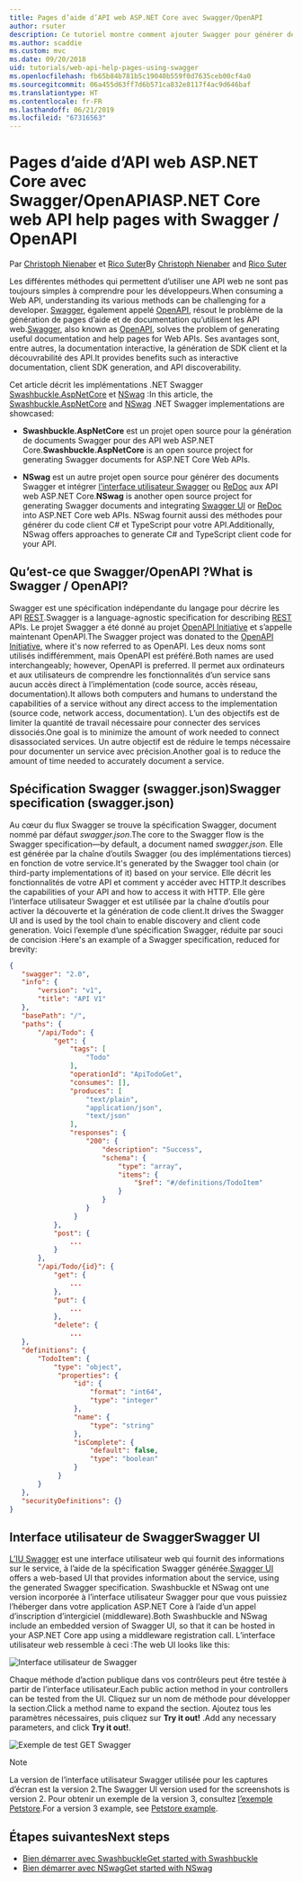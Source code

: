 ```yaml
---
title: Pages d’aide d’API web ASP.NET Core avec Swagger/OpenAPI
author: rsuter
description: Ce tutoriel montre comment ajouter Swagger pour générer des pages d’aide et de documentation pour une application d’API web.
ms.author: scaddie
ms.custom: mvc
ms.date: 09/20/2018
uid: tutorials/web-api-help-pages-using-swagger
ms.openlocfilehash: fb65b84b781b5c19040b559f0d7635ceb00cf4a0
ms.sourcegitcommit: 06a455d63ff7d6b571ca832e8117f4ac9d646baf
ms.translationtype: HT
ms.contentlocale: fr-FR
ms.lasthandoff: 06/21/2019
ms.locfileid: "67316563"
---
```

# <a name="aspnet-core-web-api-help-pages-with-swagger--openapi"></a><span data-ttu-id="048dc-103">Pages d’aide d’API web ASP.NET Core avec Swagger/OpenAPI</span><span class="sxs-lookup"><span data-stu-id="048dc-103">ASP.NET Core web API help pages with Swagger / OpenAPI</span></span>

<span data-ttu-id="048dc-104">Par [Christoph Nienaber](https://twitter.com/zuckerthoben) et [Rico Suter](http://rsuter.com)</span><span class="sxs-lookup"><span data-stu-id="048dc-104">By [Christoph Nienaber](https://twitter.com/zuckerthoben) and [Rico Suter](http://rsuter.com)</span></span>

<span data-ttu-id="048dc-105">Les différentes méthodes qui permettent d’utiliser une API web ne sont pas toujours simples à comprendre pour les développeurs.</span><span class="sxs-lookup"><span data-stu-id="048dc-105">When consuming a Web API, understanding its various methods can be challenging for a developer.</span></span> <span data-ttu-id="048dc-106">[Swagger](https://swagger.io/), également appelé [OpenAPI](https://www.openapis.org/), résout le problème de la génération de pages d’aide et de documentation qu’utilisent les API web.</span><span class="sxs-lookup"><span data-stu-id="048dc-106">[Swagger](https://swagger.io/), also known as [OpenAPI](https://www.openapis.org/), solves the problem of generating useful documentation and help pages for Web APIs.</span></span> <span data-ttu-id="048dc-107">Ses avantages sont, entre autres, la documentation interactive, la génération de SDK client et la découvrabilité des API.</span><span class="sxs-lookup"><span data-stu-id="048dc-107">It provides benefits such as interactive documentation, client SDK generation, and API discoverability.</span></span>

<span data-ttu-id="048dc-108">Cet article décrit les implémentations .NET Swagger [Swashbuckle.AspNetCore](https://github.com/domaindrivendev/Swashbuckle.AspNetCore) et [NSwag](https://github.com/RicoSuter/NSwag) :</span><span class="sxs-lookup"><span data-stu-id="048dc-108">In this article, the [Swashbuckle.AspNetCore](https://github.com/domaindrivendev/Swashbuckle.AspNetCore) and [NSwag](https://github.com/RicoSuter/NSwag) .NET Swagger implementations are showcased:</span></span>

* <span data-ttu-id="048dc-109">**Swashbuckle.AspNetCore** est un projet open source pour la génération de documents Swagger pour des API web ASP.NET Core.</span><span class="sxs-lookup"><span data-stu-id="048dc-109">**Swashbuckle.AspNetCore** is an open source project for generating Swagger documents for ASP.NET Core Web APIs.</span></span>

* <span data-ttu-id="048dc-110">**NSwag** est un autre projet open source pour générer des documents Swagger et intégrer [l’interface utilisateur Swagger](https://swagger.io/swagger-ui/) ou [ReDoc](https://github.com/Rebilly/ReDoc) aux API web ASP.NET Core.</span><span class="sxs-lookup"><span data-stu-id="048dc-110">**NSwag** is another open source project for generating Swagger documents and integrating [Swagger UI](https://swagger.io/swagger-ui/) or [ReDoc](https://github.com/Rebilly/ReDoc) into ASP.NET Core web APIs.</span></span> <span data-ttu-id="048dc-111">NSwag fournit aussi des méthodes pour générer du code client C# et TypeScript pour votre API.</span><span class="sxs-lookup"><span data-stu-id="048dc-111">Additionally, NSwag offers approaches to generate C# and TypeScript client code for your API.</span></span>

## <a name="what-is-swagger--openapi"></a><span data-ttu-id="048dc-112">Qu’est-ce que Swagger/OpenAPI ?</span><span class="sxs-lookup"><span data-stu-id="048dc-112">What is Swagger / OpenAPI?</span></span>

<span data-ttu-id="048dc-113">Swagger est une spécification indépendante du langage pour décrire les API [REST](https://en.wikipedia.org/wiki/Representational_state_transfer).</span><span class="sxs-lookup"><span data-stu-id="048dc-113">Swagger is a language-agnostic specification for describing [REST](https://en.wikipedia.org/wiki/Representational_state_transfer) APIs.</span></span> <span data-ttu-id="048dc-114">Le projet Swagger a été donné au projet [OpenAPI Initiative](https://www.openapis.org/) et s’appelle maintenant OpenAPI.</span><span class="sxs-lookup"><span data-stu-id="048dc-114">The Swagger project was donated to the [OpenAPI Initiative](https://www.openapis.org/), where it's now referred to as OpenAPI.</span></span> <span data-ttu-id="048dc-115">Les deux noms sont utilisés indifféremment, mais OpenAPI est préféré.</span><span class="sxs-lookup"><span data-stu-id="048dc-115">Both names are used interchangeably; however, OpenAPI is preferred.</span></span> <span data-ttu-id="048dc-116">Il permet aux ordinateurs et aux utilisateurs de comprendre les fonctionnalités d’un service sans aucun accès direct à l’implémentation (code source, accès réseau, documentation).</span><span class="sxs-lookup"><span data-stu-id="048dc-116">It allows both computers and humans to understand the capabilities of a service without any direct access to the implementation (source code, network access, documentation).</span></span> <span data-ttu-id="048dc-117">L’un des objectifs est de limiter la quantité de travail nécessaire pour connecter des services dissociés.</span><span class="sxs-lookup"><span data-stu-id="048dc-117">One goal is to minimize the amount of work needed to connect disassociated services.</span></span> <span data-ttu-id="048dc-118">Un autre objectif est de réduire le temps nécessaire pour documenter un service avec précision.</span><span class="sxs-lookup"><span data-stu-id="048dc-118">Another goal is to reduce the amount of time needed to accurately document a service.</span></span>

## <a name="swagger-specification-swaggerjson"></a><span data-ttu-id="048dc-119">Spécification Swagger (swagger.json)</span><span class="sxs-lookup"><span data-stu-id="048dc-119">Swagger specification (swagger.json)</span></span>

<span data-ttu-id="048dc-120">Au cœur du flux Swagger se trouve la spécification Swagger, document nommé par défaut *swagger.json*.</span><span class="sxs-lookup"><span data-stu-id="048dc-120">The core to the Swagger flow is the Swagger specification&mdash;by default, a document named *swagger.json*.</span></span> <span data-ttu-id="048dc-121">Elle est générée par la chaîne d’outils Swagger (ou des implémentations tierces) en fonction de votre service.</span><span class="sxs-lookup"><span data-stu-id="048dc-121">It's generated by the Swagger tool chain (or third-party implementations of it) based on your service.</span></span> <span data-ttu-id="048dc-122">Elle décrit les fonctionnalités de votre API et comment y accéder avec HTTP.</span><span class="sxs-lookup"><span data-stu-id="048dc-122">It describes the capabilities of your API and how to access it with HTTP.</span></span> <span data-ttu-id="048dc-123">Elle gère l’interface utilisateur Swagger et est utilisée par la chaîne d’outils pour activer la découverte et la génération de code client.</span><span class="sxs-lookup"><span data-stu-id="048dc-123">It drives the Swagger UI and is used by the tool chain to enable discovery and client code generation.</span></span> <span data-ttu-id="048dc-124">Voici l’exemple d’une spécification Swagger, réduite par souci de concision :</span><span class="sxs-lookup"><span data-stu-id="048dc-124">Here's an example of a Swagger specification, reduced for brevity:</span></span>

```json
{
   "swagger": "2.0",
   "info": {
       "version": "v1",
       "title": "API V1"
   },
   "basePath": "/",
   "paths": {
       "/api/Todo": {
           "get": {
               "tags": [
                   "Todo"
               ],
               "operationId": "ApiTodoGet",
               "consumes": [],
               "produces": [
                   "text/plain",
                   "application/json",
                   "text/json"
               ],
               "responses": {
                   "200": {
                       "description": "Success",
                       "schema": {
                           "type": "array",
                           "items": {
                               "$ref": "#/definitions/TodoItem"
                           }
                       }
                   }
                }
           },
           "post": {
               ...
           }
       },
       "/api/Todo/{id}": {
           "get": {
               ...
           },
           "put": {
               ...
           },
           "delete": {
               ...
   },
   "definitions": {
       "TodoItem": {
           "type": "object",
            "properties": {
                "id": {
                    "format": "int64",
                    "type": "integer"
                },
                "name": {
                    "type": "string"
                },
                "isComplete": {
                    "default": false,
                    "type": "boolean"
                }
            }
       }
   },
   "securityDefinitions": {}
}
```

## <a name="swagger-ui"></a><span data-ttu-id="048dc-125">Interface utilisateur de Swagger</span><span class="sxs-lookup"><span data-stu-id="048dc-125">Swagger UI</span></span>

<span data-ttu-id="048dc-126">[L’IU Swagger](https://swagger.io/swagger-ui/) est une interface utilisateur web qui fournit des informations sur le service, à l’aide de la spécification Swagger générée.</span><span class="sxs-lookup"><span data-stu-id="048dc-126">[Swagger UI](https://swagger.io/swagger-ui/) offers a web-based UI that provides information about the service, using the generated Swagger specification.</span></span> <span data-ttu-id="048dc-127">Swashbuckle et NSwag ont une version incorporée à l’interface utilisateur Swagger pour que vous puissiez l’héberger dans votre application ASP.NET Core à l’aide d’un appel d’inscription d’intergiciel (middleware).</span><span class="sxs-lookup"><span data-stu-id="048dc-127">Both Swashbuckle and NSwag include an embedded version of Swagger UI, so that it can be hosted in your ASP.NET Core app using a middleware registration call.</span></span> <span data-ttu-id="048dc-128">L’interface utilisateur web ressemble à ceci :</span><span class="sxs-lookup"><span data-stu-id="048dc-128">The web UI looks like this:</span></span>

![Interface utilisateur de Swagger](web-api-help-pages-using-swagger/_static/swagger-ui.png)

<span data-ttu-id="048dc-130">Chaque méthode d’action publique dans vos contrôleurs peut être testée à partir de l’interface utilisateur.</span><span class="sxs-lookup"><span data-stu-id="048dc-130">Each public action method in your controllers can be tested from the UI.</span></span> <span data-ttu-id="048dc-131">Cliquez sur un nom de méthode pour développer la section.</span><span class="sxs-lookup"><span data-stu-id="048dc-131">Click a method name to expand the section.</span></span> <span data-ttu-id="048dc-132">Ajoutez tous les paramètres nécessaires, puis cliquez sur **Try it out!** .</span><span class="sxs-lookup"><span data-stu-id="048dc-132">Add any necessary parameters, and click **Try it out!**.</span></span>

![Exemple de test GET Swagger](web-api-help-pages-using-swagger/_static/get-try-it-out.png)

> [!NOTE]
> <span data-ttu-id="048dc-134">La version de l’interface utilisateur Swagger utilisée pour les captures d’écran est la version 2.</span><span class="sxs-lookup"><span data-stu-id="048dc-134">The Swagger UI version used for the screenshots is version 2.</span></span> <span data-ttu-id="048dc-135">Pour obtenir un exemple de la version 3, consultez [l’exemple Petstore](http://petstore.swagger.io/).</span><span class="sxs-lookup"><span data-stu-id="048dc-135">For a version 3 example, see [Petstore example](http://petstore.swagger.io/).</span></span>

## <a name="next-steps"></a><span data-ttu-id="048dc-136">Étapes suivantes</span><span class="sxs-lookup"><span data-stu-id="048dc-136">Next steps</span></span>

* [<span data-ttu-id="048dc-137">Bien démarrer avec Swashbuckle</span><span class="sxs-lookup"><span data-stu-id="048dc-137">Get started with Swashbuckle</span></span>](xref:tutorials/get-started-with-swashbuckle)
* [<span data-ttu-id="048dc-138">Bien démarrer avec NSwag</span><span class="sxs-lookup"><span data-stu-id="048dc-138">Get started with NSwag</span></span>](xref:tutorials/get-started-with-nswag)
